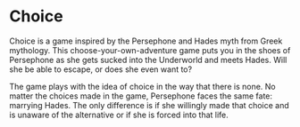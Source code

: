 # Choice

Choice is a game inspired by the Persephone and Hades myth from Greek mythology. 
This choose-your-own-adventure game puts you in the shoes of Persephone as she gets sucked into the Underworld and meets Hades. 
Will she be able to escape, or does she even want to?


The game plays with the idea of choice in the way that there is none. 
No matter the choices made in the game, Persephone faces the same fate: marrying Hades. 
The only difference is if she willingly made that choice and is unaware of the alternative or if she is forced into that life.




